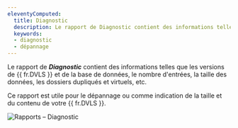 ```yaml
---
eleventyComputed:
  title: Diagnostic
  description: Le rapport de Diagnostic contient des informations telles que les version de {{ fr.DVLS }} et de la base de données, le nombre d'entrées, la taille des données, les dossiers dupliqués et virtuels, etc.
  keywords: 
  - diagnostic
  - dépannage
---
```

Le rapport de ***Diagnostic*** contient des informations telles que les versions de {{ fr.DVLS }} et de la base de données, le nombre d'entrées, la taille des données, les dossiers dupliqués et virtuels, etc.  

Ce rapport est utile pour le dépannage ou comme indication de la taille et du contenu de votre {{ fr.DVLS }}. 

![Rapports – Diagnostic](https://webdevolutions.azureedge.net/docs/fr/server/ServerOp8135.png)
